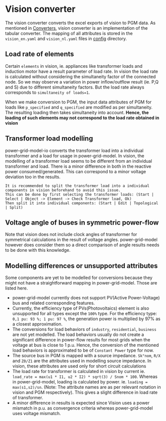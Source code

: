 <!--
SPDX-FileCopyrightText: 2022 Contributors to the Power Grid Model IO project <dynamic.grid.calculation@alliander.com>
SPDX-License-Identifier: MPL-2.0
-->

# Vision converter

The vision converter converts the excel exports of vision to PGM data. As mentioned in [Converters](converters/converter.md), vision converter is an implementation of the tabular converter.
The mapping of all attributes is stored in the `vision_en.yaml` and `vision_nl.yaml` files in [config](https://github.com/alliander-opensource/power-grid-model-io/tree/main/src/power_grid_model_io/config) directory.

## Load rate of elements 

Certain `elements` in vision, ie. appliances like transformer loads and induction motor have a result parameter of load rate.
In vision the load rate is calculated without considering the simultaneity factor of the connected node.
So we may observe a variation in power inflow/outflow result (ie. P,Q and S) due to different simultaneity factors. But the load rate always corresponds to `simultaneity of loads=1`.

When we make conversion to PGM, the input data attributes of PGM for loads like `p_specified` and `q_specified` are modified as per simultaneity. The resulting loading then takes simultaneity into account. 
**Hence, the loading of such elements may not correspond to the load rate obtained in vision**

## Transformer load modelling

power-grid-model-io converts the transformer load into a individual transformer and a load for usage in power-grid-model. 
In vision, the modelling of a transformer load seems to be different from an individual transformer and load.
There is a minor difference in both in the reactive power consumed/generated. 
This can correspond to a minor voltage deviation too in the results.

```{tip}
It is recommended to split the transformer load into a individual components in vision beforehand to avoid this issue.
This can be done by first selecting the transformer loads: (Start | Select | Object -> Element -> Check Transformer load, Ok)
Then split it into individual components: (Start | Edit | Topological | Split)
```

## Voltage angle of buses in symmetric power-flow

Note that vision does not include clock angles of transformer for symmetrical calculations in the result of voltage angles. power-grid-model however does consider them so a direct comparison of angle results needs to be done with this knowledge.

## Modelling differences or unsupported attributes

Some components are yet to be modelled for conversions because they might not have a straightforward mapping in power-grid-model. Those are listed here.

- power-grid-model currently does not support PV(Active Power-Voltage) bus and related corresponding features. 
- Currently, the efficiency type of PVs(Photovoltaics) element is also unsupported for all types except the `100%` type. For the efficiency type: `0,1 pu: 93 %; 1 pu: 97 %`, the generation power is multiplied by 97% as a closest approximation.
- The conversions for load behaviors of `industry`, `residential`, `business` are not yet modelled. The load behaviors usually do not create a significant difference in power-flow results for most grids when the voltage at bus is close to 1 p.u. Hence, the conversion of the mentioned load behaviors is approximated to be of `Constant Power` type for now. 
- The source bus in PGM is mapped with a source impedance. `Sk"nom`, `R/X` and `Z0/Z1` are the attributes used in modelling source impedance. In vision, these attributes are used only for short circuit calculations
- The load rate for transformer is calculated in vision by current ie. `load_rate = max(u1 * I1, u2 * I2) * sqrt(3) / Snom * 100`. Whereas in power-grid-model, loading is calculated by power. ie. `loading = max(s1,s2)/sn`. (Note: The attribute names are as per relevant notation in vision and PGM respectively). This gives a slight difference in load rate of transformer.
- A minor difference in results is expected since Vision uses a power mismatch in p.u. as convergence criteria whereas power-grid-model uses voltage mismatch.